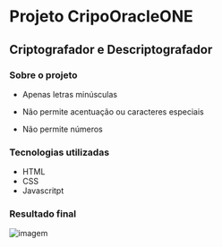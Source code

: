 # Projeto CripoOracleONE

## Criptografador e Descriptografador

### Sobre o projeto

- Apenas letras minúsculas

- Não permite acentuação ou caracteres especiais
- Não permite números

### Tecnologias utilizadas

- HTML
- CSS
- Javascritpt

### Resultado final

![imagem](https://github.com/driica/Codificador-e-decodificador/blob/master/img/resultado.jpeg)
